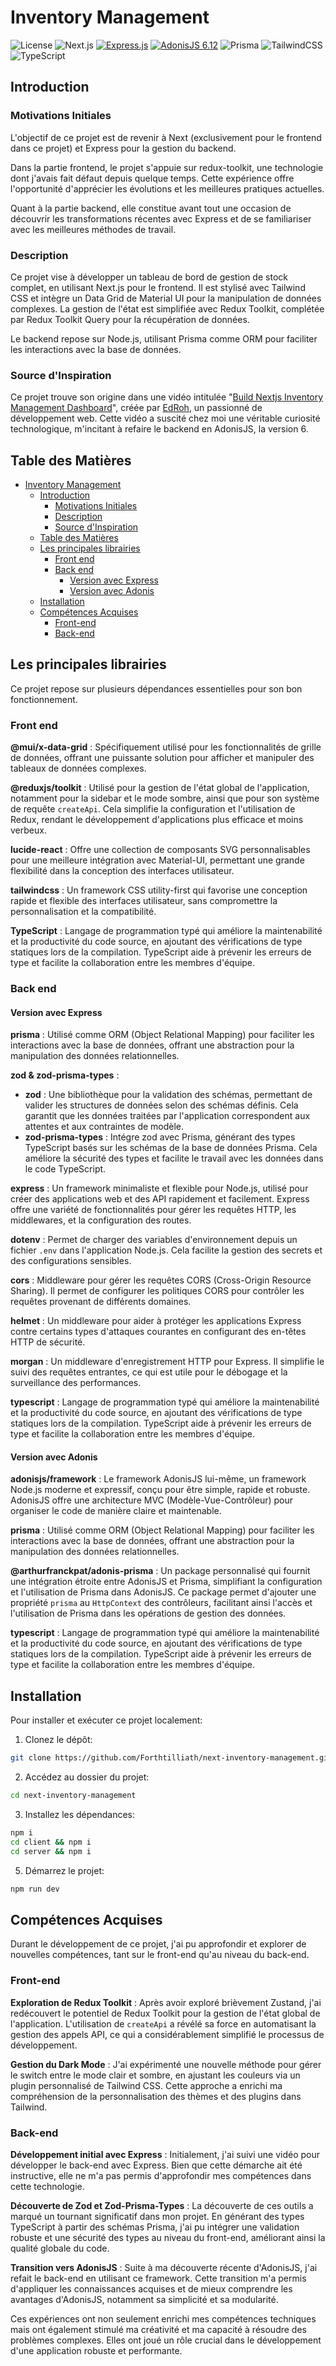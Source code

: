 # Inventory Management

![License](https://img.shields.io/github/license/forthtilliath/next-inventory-management?style=for-the-badge) ![Next.js](https://img.shields.io/badge/next.js-%2301BDFC.svg?style=for-the-badge&logo=next.js&logoColor=white) [![Express.js](https://img.shields.io/badge/Express.js-4.19-blue?style=for-the-badge&logo=express)](https://expressjs.com/) [![AdonisJS 6.12](https://img.shields.io/badge/AdonisJS-6.12-blue?style=for-the-badge&logo=adonisjs)](https://adonisjs.com/) ![Prisma](https://img.shields.io/badge/Prisma-47848D?style=for-the-badge&logo=prisma&logoColor=white) ![TailwindCSS](https://img.shields.io/badge/Tailwind_CSS-38B2AC?style=for-the-badge&logo=tailwind-css&logoColor=white) ![TypeScript](https://img.shields.io/badge/-TypeScript-blue?logo=typescript&logoColor=white&style=for-the-badge)

## Introduction

### Motivations Initiales

L'objectif de ce projet est de revenir à Next (exclusivement pour le frontend dans ce projet) et Express pour la gestion du backend.

Dans la partie frontend, le projet s'appuie sur redux-toolkit, une technologie dont j'avais fait défaut depuis quelque temps. Cette expérience offre l'opportunité d'apprécier les évolutions et les meilleures pratiques actuelles.

Quant à la partie backend, elle constitue avant tout une occasion de découvrir les transformations récentes avec Express et de se familiariser avec les meilleures méthodes de travail.

### Description

Ce projet vise à développer un tableau de bord de gestion de stock complet, en utilisant Next.js pour le frontend. Il est stylisé avec Tailwind CSS et intègre un Data Grid de Material UI pour la manipulation de données complexes. La gestion de l'état est simplifiée avec Redux Toolkit, complétée par Redux Toolkit Query pour la récupération de données.

Le backend repose sur Node.js, utilisant Prisma comme ORM pour faciliter les interactions avec la base de données.

### Source d'Inspiration

Ce projet trouve son origine dans une vidéo intitulée "[Build Nextjs Inventory Management Dashboard](https://www.youtube.com/watch?v=ddKQ8sZo_v8)", créée par [EdRoh](hhttps://www.youtube.com/@EdRohDev), un passionné de développement web. Cette vidéo a suscité chez moi une véritable curiosité technologique, m'incitant à refaire le backend en AdonisJS, la version 6.

## Table des Matières

- [Inventory Management](#inventory-management)
  - [Introduction](#introduction)
    - [Motivations Initiales](#motivations-initiales)
    - [Description](#description)
    - [Source d'Inspiration](#source-dinspiration)
  - [Table des Matières](#table-des-matières)
  - [Les principales librairies](#les-principales-librairies)
    - [Front end](#front-end)
    - [Back end](#back-end)
      - [Version avec Express](#version-avec-express)
      - [Version avec Adonis](#version-avec-adonis)
  - [Installation](#installation)
  - [Compétences Acquises](#compétences-acquises)
    - [Front-end](#front-end-1)
    - [Back-end](#back-end-1)

## Les principales librairies

Ce projet repose sur plusieurs dépendances essentielles pour son bon fonctionnement.

### Front end

**@mui/x-data-grid** : Spécifiquement utilisé pour les fonctionnalités de grille de données, offrant une puissante solution pour afficher et manipuler des tableaux de données complexes.

**@reduxjs/toolkit** : Utilisé pour la gestion de l'état global de l'application, notamment pour la sidebar et le mode sombre, ainsi que pour son système de requête `createApi`. Cela simplifie la configuration et l'utilisation de Redux, rendant le développement d'applications plus efficace et moins verbeux.

**lucide-react** : Offre une collection de composants SVG personnalisables pour une meilleure intégration avec Material-UI, permettant une grande flexibilité dans la conception des interfaces utilisateur.

**tailwindcss** : Un framework CSS utility-first qui favorise une conception rapide et flexible des interfaces utilisateur, sans compromettre la personnalisation et la compatibilité.

**TypeScript** : Langage de programmation typé qui améliore la maintenabilité et la productivité du code source, en ajoutant des vérifications de type statiques lors de la compilation. TypeScript aide à prévenir les erreurs de type et facilite la collaboration entre les membres d'équipe.

### Back end

#### Version avec Express

**prisma** : Utilisé comme ORM (Object Relational Mapping) pour faciliter les interactions avec la base de données, offrant une abstraction pour la manipulation des données relationnelles.

**zod & zod-prisma-types** : 
- **zod** : Une bibliothèque pour la validation des schémas, permettant de valider les structures de données selon des schémas définis. Cela garantit que les données traitées par l'application correspondent aux attentes et aux contraintes de modèle.
- **zod-prisma-types** : Intégre zod avec Prisma, générant des types TypeScript basés sur les schémas de la base de données Prisma. Cela améliore la sécurité des types et facilite le travail avec les données dans le code TypeScript.

**express** : Un framework minimaliste et flexible pour Node.js, utilisé pour créer des applications web et des API rapidement et facilement. Express offre une variété de fonctionnalités pour gérer les requêtes HTTP, les middlewares, et la configuration des routes.

**dotenv** : Permet de charger des variables d'environnement depuis un fichier `.env` dans l'application Node.js. Cela facilite la gestion des secrets et des configurations sensibles.

**cors** : Middleware pour gérer les requêtes CORS (Cross-Origin Resource Sharing). Il permet de configurer les politiques CORS pour contrôler les requêtes provenant de différents domaines.

**helmet** : Un middleware pour aider à protéger les applications Express contre certains types d'attaques courantes en configurant des en-têtes HTTP de sécurité.

**morgan** : Un middleware d'enregistrement HTTP pour Express. Il simplifie le suivi des requêtes entrantes, ce qui est utile pour le débogage et la surveillance des performances.

**typescript** : Langage de programmation typé qui améliore la maintenabilité et la productivité du code source, en ajoutant des vérifications de type statiques lors de la compilation. TypeScript aide à prévenir les erreurs de type et facilite la collaboration entre les membres d'équipe.

#### Version avec Adonis

**adonisjs/framework** : Le framework AdonisJS lui-même, un framework Node.js moderne et expressif, conçu pour être simple, rapide et robuste. AdonisJS offre une architecture MVC (Modèle-Vue-Contrôleur) pour organiser le code de manière claire et maintenable.

**prisma** : Utilisé comme ORM (Object Relational Mapping) pour faciliter les interactions avec la base de données, offrant une abstraction pour la manipulation des données relationnelles.

**@arthurfranckpat/adonis-prisma** : Un package personnalisé qui fournit une intégration étroite entre AdonisJS et Prisma, simplifiant la configuration et l'utilisation de Prisma dans AdonisJS. Ce package permet d'ajouter une propriété `prisma` au `HttpContext` des contrôleurs, facilitant ainsi l'accès et l'utilisation de Prisma dans les opérations de gestion des données.

**typescript** : Langage de programmation typé qui améliore la maintenabilité et la productivité du code source, en ajoutant des vérifications de type statiques lors de la compilation. TypeScript aide à prévenir les erreurs de type et facilite la collaboration entre les membres d'équipe.

## Installation

Pour installer et exécuter ce projet localement:

1. Clonez le dépôt:
```bash
git clone https://github.com/Forthtilliath/next-inventory-management.git
```

2. Accédez au dossier du projet:
```bash
cd next-inventory-management
```

3. Installez les dépendances:
```bash
npm i
cd client && npm i
cd server && npm i
```

5. Démarrez le projet:
```bash
npm run dev
```

## Compétences Acquises

Durant le développement de ce projet, j'ai pu approfondir et explorer de nouvelles compétences, tant sur le front-end qu'au niveau du back-end.

### Front-end

**Exploration de Redux Toolkit** : Après avoir exploré brièvement Zustand, j'ai redécouvert le potentiel de Redux Toolkit pour la gestion de l'état global de l'application. L'utilisation de `createApi` a révélé sa force en automatisant la gestion des appels API, ce qui a considérablement simplifié le processus de développement.

**Gestion du Dark Mode** : J'ai expérimenté une nouvelle méthode pour gérer le switch entre le mode clair et sombre, en ajustant les couleurs via un plugin personnalisé de Tailwind CSS. Cette approche a enrichi ma compréhension de la personnalisation des thèmes et des plugins dans Tailwind.

### Back-end

**Développement initial avec Express** : Initialement, j'ai suivi une vidéo pour développer le back-end avec Express. Bien que cette démarche ait été instructive, elle ne m'a pas permis d'approfondir mes compétences dans cette technologie.

**Découverte de Zod et Zod-Prisma-Types** : La découverte de ces outils a marqué un tournant significatif dans mon projet. En générant des types TypeScript à partir des schémas Prisma, j'ai pu intégrer une validation robuste et une sécurité des types au niveau du front-end, améliorant ainsi la qualité globale du code.

**Transition vers AdonisJS** : Suite à ma découverte récente d'AdonisJS, j'ai refait le back-end en utilisant ce framework. Cette transition m'a permis d'appliquer les connaissances acquises et de mieux comprendre les avantages d'AdonisJS, notamment sa simplicité et sa modularité.

Ces expériences ont non seulement enrichi mes compétences techniques mais ont également stimulé ma créativité et ma capacité à résoudre des problèmes complexes. Elles ont joué un rôle crucial dans le développement d'une application robuste et performante.
